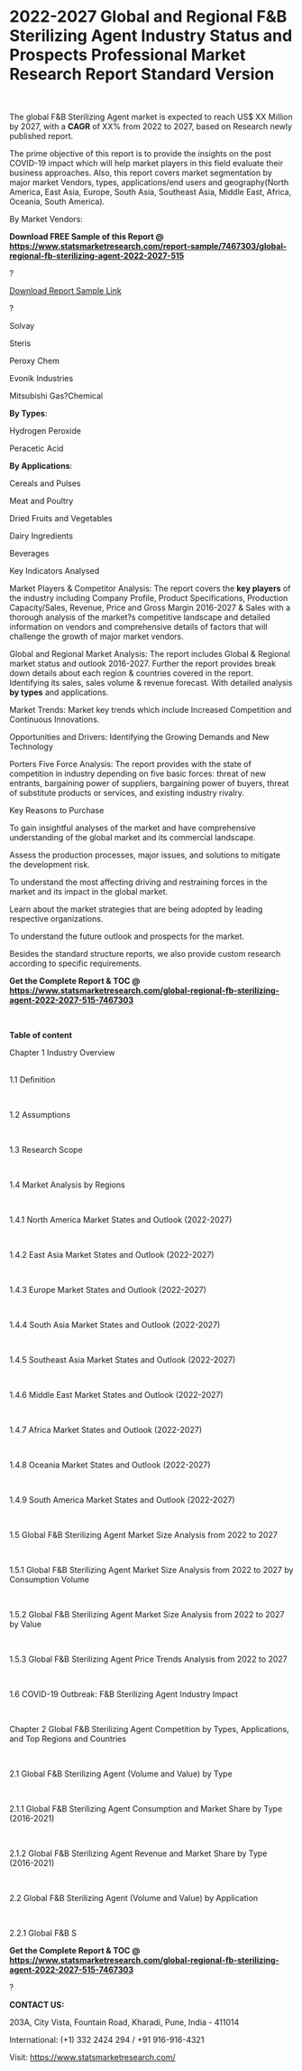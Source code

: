 <h1>2022-2027 Global and Regional F&B Sterilizing Agent Industry Status and Prospects Professional Market Research Report Standard Version</h1><br/><p>The global F&B Sterilizing Agent market is expected to reach US$ XX Million by 2027, with a <strong>CAGR</strong> of XX% from 2022 to 2027, based on Research newly published report.</p>
 
 
 
 <p>The prime objective of this report is to provide the insights on the post COVID-19 impact which will help market players in this field evaluate their business approaches. Also, this report covers market segmentation by major market Vendors, types, applications/end users and geography(North America, East Asia, Europe, South Asia, Southeast Asia, Middle East, Africa, Oceania, South America).</p>
 
 
 
 <p>By Market Vendors:</p>
 
 
 
 <div><b>Download FREE Sample of this Report @ <a href="https://www.statsmarketresearch.com/download-free-sample/7467303/global-regional-fb-sterilizing-agent-2022-2027-515">https://www.statsmarketresearch.com/report-sample/7467303/global-regional-fb-sterilizing-agent-2022-2027-515</a></b></div>
 
 
 
 <p>? </p>
 
 
 
 <p><a href="https://www.statsmarketresearch.com/download-free-sample/7467303/global-regional-fb-sterilizing-agent-2022-2027-515">Download Report Sample Link</a></p>
 
 
 
 <p>? </p>
 
 
 
 <p>Solvay</p>
 
 
 
 <p>Steris</p>
 
 
 
 <p>Peroxy Chem</p>
 
 
 
 <p>Evonik Industries</p>
 
 
 
 <p>Mitsubishi Gas?Chemical</p>
 
 
 
 <p><strong>By Types</strong>:</p>
 
 
 
 <p>Hydrogen Peroxide</p>
 
 
 
 <p>Peracetic Acid</p>
 
 
 
 <p><strong><strong>By Applications</strong></strong>:</p>
 
 
 
 <p>Cereals and Pulses</p>
 
 
 
 <p>Meat and Poultry</p>
 
 
 
 <p>Dried Fruits and Vegetables</p>
 
 
 
 <p>Dairy Ingredients</p>
 
 
 
 <p>Beverages</p>
 
 
 
 <p>Key Indicators Analysed</p>
 
 
 
 <p>Market Players & Competitor Analysis: The report covers the <strong>key players</strong> of the industry including Company Profile, Product Specifications, Production Capacity/Sales, Revenue, Price and Gross Margin 2016-2027 & Sales with a thorough analysis of the market?s competitive landscape and detailed information on vendors and comprehensive details of factors that will challenge the growth of major market vendors.</p>
 
 
 
 <p>Global and Regional Market Analysis: The report includes Global & Regional market status and outlook 2016-2027. Further the report provides break down details about each region & countries covered in the report. Identifying its sales, sales volume & revenue forecast. With detailed analysis <strong>by types</strong> and applications.</p>
 
 
 
 <p>Market Trends: Market key trends which include Increased Competition and Continuous Innovations.</p>
 
 
 
 <p>Opportunities and Drivers: Identifying the Growing Demands and New Technology</p>
 
 
 
 <p>Porters Five Force Analysis: The report provides with the state of competition in industry depending on five basic forces: threat of new entrants, bargaining power of suppliers, bargaining power of buyers, threat of substitute products or services, and existing industry rivalry.</p>
 
 
 
 <p>Key Reasons to Purchase</p>
 
 
 
 <p>To gain insightful analyses of the market and have comprehensive understanding of the global market and its commercial landscape.</p>
 
 
 
 <p>Assess the production processes, major issues, and solutions to mitigate the development risk.</p>
 
 
 
 <p>To understand the most affecting driving and restraining forces in the market and its impact in the global market.</p>
 
 
 
 <p>Learn about the market strategies that are being adopted by leading respective organizations.</p>
 
 
 
 <p>To understand the future outlook and prospects for the market.</p>
 
 
 
 <p>Besides the standard structure reports, we also provide custom research according to specific requirements.</p>
 
 
 
 <div><b>Get the Complete Report & TOC @ <a href="https://www.statsmarketresearch.com/global-regional-fb-sterilizing-agent-2022-2027-515-7467303">https://www.statsmarketresearch.com/global-regional-fb-sterilizing-agent-2022-2027-515-7467303</a></b></div>
 
 
 
 <p><br />
 
 <b>Table of content</b></p>
 
 
 
 <p>Chapter 1 Industry Overview<br />
 
 <br />
 
 1.1 Definition<br />
 
 <br />
 
 1.2 Assumptions<br />
 
 <br />
 
 1.3 Research Scope<br />
 
 <br />
 
 1.4 Market Analysis by Regions<br />
 
 <br />
 
 1.4.1 North America Market States and Outlook (2022-2027)<br />
 
 <br />
 
 1.4.2 East Asia Market States and Outlook (2022-2027)<br />
 
 <br />
 
 1.4.3 Europe Market States and Outlook (2022-2027)<br />
 
 <br />
 
 1.4.4 South Asia Market States and Outlook (2022-2027)<br />
 
 <br />
 
 1.4.5 Southeast Asia Market States and Outlook (2022-2027)<br />
 
 <br />
 
 1.4.6 Middle East Market States and Outlook (2022-2027)<br />
 
 <br />
 
 1.4.7 Africa Market States and Outlook (2022-2027)<br />
 
 <br />
 
 1.4.8 Oceania Market States and Outlook (2022-2027)<br />
 
 <br />
 
 1.4.9 South America Market States and Outlook (2022-2027)<br />
 
 <br />
 
 1.5 Global F&B Sterilizing Agent Market Size Analysis from 2022 to 2027<br />
 
 <br />
 
 1.5.1 Global F&B Sterilizing Agent Market Size Analysis from 2022 to 2027 by Consumption Volume<br />
 
 <br />
 
 1.5.2 Global F&B Sterilizing Agent Market Size Analysis from 2022 to 2027 by Value<br />
 
 <br />
 
 1.5.3 Global F&B Sterilizing Agent Price Trends Analysis from 2022 to 2027<br />
 
 <br />
 
 1.6 COVID-19 Outbreak: F&B Sterilizing Agent Industry Impact<br />
 
 <br />
 
 Chapter 2 Global F&B Sterilizing Agent Competition by Types, Applications, and Top Regions and Countries<br />
 
 <br />
 
 2.1 Global F&B Sterilizing Agent (Volume and Value) by Type<br />
 
 <br />
 
 2.1.1 Global F&B Sterilizing Agent Consumption and Market Share by Type (2016-2021)<br />
 
 <br />
 
 2.1.2 Global F&B Sterilizing Agent Revenue and Market Share by Type (2016-2021)<br />
 
 <br />
 
 2.2 Global F&B Sterilizing Agent (Volume and Value) by Application<br />
 
 <br />
 
 2.2.1 Global F&B S</p>
 
 
 
 <div><b>Get the Complete Report & TOC @ <a href="https://www.statsmarketresearch.com/global-regional-fb-sterilizing-agent-2022-2027-515-7467303">https://www.statsmarketresearch.com/global-regional-fb-sterilizing-agent-2022-2027-515-7467303</a></b></div>
 
 
 
 <p>? </p>
 
 
 
 <p><b>CONTACT US:</b><br />
 
 203A, City Vista, Fountain Road, Kharadi, Pune, India - 411014<br />
 
 International: (+1) 332 2424 294 / +91 916-916-4321<br />
 
 Visit: <a href="https://www.statsmarketresearch.com/">https://www.statsmarketresearch.com/</a></p>